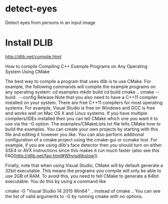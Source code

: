 # detect-eyes
Detect eyes from persons in an input image

# Install DLIB

http://dlib.net/compile.html

How to compile
Compiling C++ Example Programs on Any Operating System Using CMake

The best way to compile a program that uses dlib is to use CMake. For example, the following commands will compile the example programs on any operating system:
cd examples
mkdir build
cd build
cmake ..
cmake --build . --config Release
Note that you also need to have a C++11 compiler installed on your system. There are free C++11 compilers for most operating systems. For example, Visual Studio is free on Windows and GCC is free and works well on Mac OS X and Linux systems. If you have multiple compilers/IDEs installed then you can tell CMake which one you want it to use via the -G option.
The examples/CMakeLists.txt file tells CMake how to build the examples. You can create your own projects by starting with this file and editing it however you like. You can also perform additional configuration of a cmake project using the cmake-gui or ccmake tool. For example, if you are using dlib's face detector then you should turn on either SSE4 or AVX instructions since this makes it run much faster (also see this FAQ[http://dlib.net/faq.html#Whyisdlibslow]).

Finally, note that when using Visual Studio, CMake will by default generate a 32bit executable. This means the programs you compile will only be able to use 2GB of RAM. To avoid this, you need to tell CMake to generate a 64bit executable. You do this by using a command like

cmake -G "Visual Studio 14 2015 Win64" ..
instead of
cmake ..
You can see the list of valid arguments to -G by running cmake with no options.
